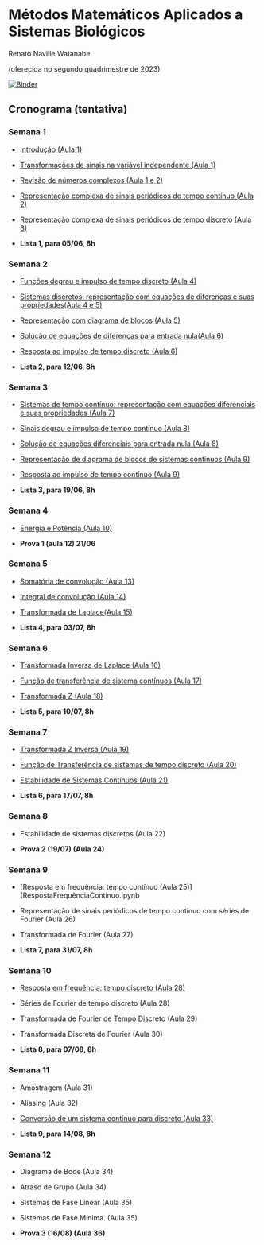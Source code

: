 # Métodos Matemáticos Aplicados a Sistemas Biológicos 

Renato Naville Watanabe

(oferecida no segundo quadrimestre de 2023)

[![Binder](https://mybinder.org/badge_logo.svg)](https://mybinder.org/v2/gh/rnwatanabe/SistemasESinais/HEAD)

## Cronograma (tentativa)

### Semana 1

- [Introdução (Aula 1)](Introducao.ipynb)
- [Transformações de sinais na variável independente (Aula 1)](TransfVarIndep.ipynb)
- [Revisão de números complexos (Aula 1 e 2)](NumerosComplexos.ipynb)
- [Representação complexa de sinais periódicos de tempo contínuo (Aula 2)](RepresentaçãoComplexaContinua.ipynb)
- [Representação complexa de sinais periódicos de tempo discreto (Aula 3)](RepresentacaoComplexaDiscreta.ipynb)

- **Lista 1, para 05/06, 8h**

### Semana 2

- [Funções degrau e impulso de tempo discreto (Aula 4)](DegrauImpulsoDiscreto.ipynb)
- [Sistemas discretos: representação com equações de diferenças e suas propriedades(Aula 4 e 5)](SistemasDiscretos.ipynb)
- [Representação com diagrama de blocos (Aula 5)](DiagBlocoDisc.ipynb)
- [Solução de equações de diferenças para entrada nula(Aula 6)](Soleqdiferenca.ipynb)
- [Resposta ao impulso de tempo discreto (Aula 6)](RespostaImpulsoDiscreta.ipynb)


- **Lista 2, para 12/06, 8h**

### Semana 3

- [Sistemas de tempo contínuo: representação com equações diferenciais e suas propriedades (Aula 7)](SistemasContinuo.ipynb)
- [Sinais degrau e impulso de tempo contínuo (Aula 8)](DegrauImpulsoContinuo.ipynb)
- [Solução de equações diferenciais  para entrada nula (Aula 8)](Soleqdiferencial.ipynb)
- [Representação de diagrama de blocos de sistemas contínuos (Aula 9)](DiagBlocoCont.ipynb)
- [Resposta ao impulso de tempo contínuo (Aula 9)](RespostaImpulsoContinuo.ipynb)

- **Lista 3, para 19/06, 8h**

### Semana 4

- [Energia e Potência (Aula 10)](EnergiaPotencia.ipynb)

- **Prova 1 (aula 12) 21/06**

### Semana 5

- [Somatória de convolução (Aula 13)](SomatoriaConvolução.ipynb)
- [Integral de convolução (Aula 14)](IntegralConvolução.ipynb)
- [Transformada de Laplace(Aula 15)](TransfomadaLaplace.ipynb)

- **Lista 4, para 03/07, 8h**

### Semana 6

- [Transformada Inversa de Laplace (Aula 16)](TransformadaLaplaceInversa.ipynb)
- [Função de transferência de sistema contínuos (Aula 17)](FuncaoTransferenciaContinuo.ipynb)
- [Transformada Z (Aula 18)](TransfomadaZ.ipynb)
  
- **Lista 5, para 10/07, 8h**

### Semana 7

- [Transformada Z Inversa (Aula 19)](TransformadaZInversa.ipynb)
- [Função de Transferência de sistemas de tempo discreto (Aula 20)](FuncaoTransferenciaDiscreto.ipynb)
- [Estabilidade de Sistemas Contínuos (Aula 21)](EstabilidadeContinuo.ipynb)

- **Lista 6, para 17/07, 8h**

### Semana 8

- Estabilidade de sistemas discretos (Aula 22)

- **Prova 2 (19/07) (Aula 24)**

### Semana 9

- [Resposta em frequência: tempo contínuo (Aula 25)](RespostaFrequênciaContinuo.ipynb
- Representação de sinais periódicos de tempo contínuo com séries de Fourier (Aula 26)
- Transformada de Fourier (Aula 27)


- **Lista 7, para 31/07, 8h**

### Semana 10

- [Resposta em frequência: tempo discreto (Aula 28)](RespostaFrequênciaDiscreto.ipynb)
- Séries de Fourier de tempo discreto (Aula 28)
- Transformada de Fourier de Tempo Discreto (Aula 29)
- Transformada Discreta de Fourier (Aula 30)

- **Lista 8, para 07/08, 8h**

### Semana 11

- Amostragem (Aula 31)
- Aliasing (Aula 32)
- [Conversão de um sistema contínuo para discreto (Aula 33)](ContParaDiscreto.ipynb)

- **Lista 9, para 14/08, 8h**

### Semana 12
- Diagrama de Bode (Aula 34)
- Atraso de Grupo (Aula 34)
- Sistemas de Fase Linear (Aula 35)
- Sistemas de Fase Mínima. (Aula 35)

- **Prova 3 (16/08) (Aula 36)**

